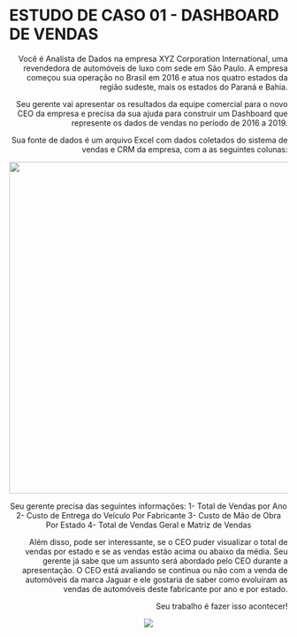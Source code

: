 # ESTUDO DE CASO 01 - DASHBOARD DE VENDAS

<p style='text-align: right;'>
Você é Analista de Dados na empresa XYZ Corporation International, uma revendedora de automóveis de luxo com sede em São Paulo. A empresa começou sua operação no Brasil em 
2016 e atua nos quatro estados da região sudeste, mais os estados do Paraná e Bahia.
<p/>
<p style='text-align: right;'>
Seu gerente vai apresentar os resultados da equipe comercial para o novo CEO da  empresa e precisa da sua ajuda para construir um Dashboard que represente os dados de vendas 
no período de 2016 a 2019.
</p>
<p style='text-align: right;'>
Sua fonte de dados é um arquivo Excel com dados coletados do sistema de vendas e CRM  da empresa, com a as seguintes colunas:
<p/>

<div align="center">
<img src = "https://user-images.githubusercontent.com/94937578/154561578-9e0eb6f4-2778-451e-88e5-a2109ab21801.PNG" width="600px" />
<div/>
  
Seu gerente precisa das seguintes informações:
1- Total de Vendas por Ano
2- Custo de Entrega do Veículo Por Fabricante
3- Custo de Mão de Obra Por Estado
4- Total de Vendas Geral e Matriz de Vendas
  
<p style='text-align: right;'>
Além disso, pode ser interessante, se o CEO puder visualizar o total de vendas por estado  e se as vendas estão acima ou abaixo da média. Seu gerente já sabe que um assunto será 
abordado pelo CEO durante a apresentação. O CEO está avaliando se continua ou não com a  venda de automóveis da marca Jaguar e ele gostaria de saber como evoluíram as vendas de 
automóveis deste fabricante por ano e por estado.
</p>
<p style='text-align: right;'>
Seu trabalho é fazer isso acontecer!
</p>

<div align="center">
<img src = https://user-images.githubusercontent.com/94937578/154561623-18f15607-21e7-4bb5-9269-e442b4d108e5.PNG />
<div/>



